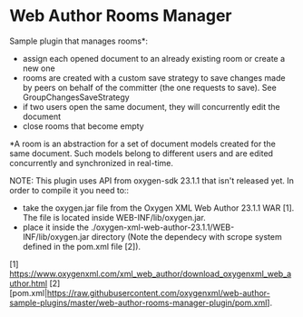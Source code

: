 Web Author Rooms Manager
=================================

Sample plugin that manages rooms*:
- assign each opened document to an already existing room or create a new one
- rooms are created with a custom save strategy to save changes made by peers on behalf of the committer (the one requests to save). See GroupChangesSaveStrategy
- if two users open the same document, they will concurrently edit the document
- close rooms that become empty 

*A room is an abstraction for a set of document models created for the same document.
Such models belong to different users and are edited concurrently and synchronized in real-time.

NOTE: This plugin uses API from oxygen-sdk 23.1.1 that isn't released yet.
In order to compile it you need to::
* take the oxygen.jar file from the Oxygen XML Web Author 23.1.1 WAR [1]. The file is located inside WEB-INF/lib/oxygen.jar.
* place it inside the ./oxygen-xml-web-author-23.1.1/WEB-INF/lib/oxygen.jar directory (Note the dependecy with scrope system defined in the pom.xml file [2]).

[1] https://www.oxygenxml.com/xml_web_author/download_oxygenxml_web_author.html
[2] [pom.xml|https://raw.githubusercontent.com/oxygenxml/web-author-sample-plugins/master/web-author-rooms-manager-plugin/pom.xml].
